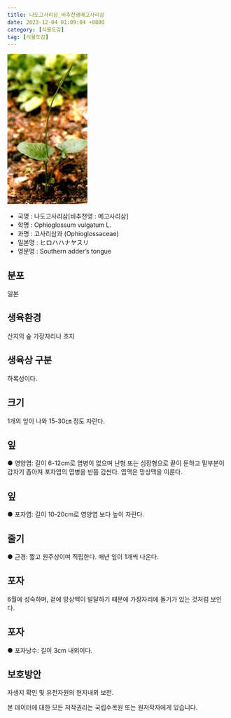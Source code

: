 ```yaml
---
title: 나도고사리삼_비추천명메고사리삼
date: 2023-12-04 01:09:04 +0800
category: [식물도감]
tag: [식물도감]
---
```




![나도고사리삼[비추천명 : 메고사리삼]](/assets/img/fileUpload/plants/basic/Ophioglossaceae/Ophioglossum/390/1_th2.JPG)
- 국명 : 나도고사리삼[비추천명 : 메고사리삼]
- 학명 : Ophioglossum vulgatum L.
- 과명 : 고사리삼과 (Ophioglossaceae)
- 일본명 : ヒロハハナヤスリ
- 영문명 : Southern adder’s tongue


## 분포
일본
## 생육환경
산지의 숲 가장자리나 초지
## 생육상 구분
하록성이다.
## 크기
1개의 잎이 나와 15-30㎝ 정도 자란다.
## 잎
● 영양엽: 길이 6-12cm로 엽병이 없으며 난형 또는 심장형으로 끝이 둔하고 밑부분이 갑자기 좁아져 포자엽의 엽병을 반쯤 감싼다. 엽맥은 망상맥을 이룬다.
## 잎
● 포자엽: 길이 10-20cm로 영양엽 보다 높이 자란다.
## 줄기
● 근경: 짧고 원주상이며 직립한다. 매년 잎이 1개씩 나온다.
## 포자
6월에 성숙하며, 겉에 망상맥이 발달하기 때문에 가장자리에 돌기가 있는 것처럼 보인다.
## 포자
● 포자낭수: 길이 3cm 내외이다.
## 보호방안
자생지 확인 및 유전자원의 현지내외 보전.






본 데이터에 대한 모든 저작권리는 국립수목원 또는 원저작자에게 있습니다.
